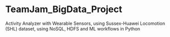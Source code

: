 # TeamJam_BigData_Project
 Activity Analyzer with Wearable Sensors, using Sussex-Huawei Locomotion (SHL) dataset, using NoSQL, HDFS and ML workflows in Python
